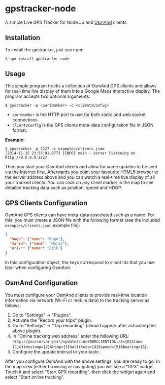 gpstracker-node
===============

A simple Live GPS Tracker for Node.JS and [OsmAnd](https://play.google.com/store/apps/details?id=net.osmand) clients.

Installation
------------

To install the gpstracker, just use npm:

```shell
$ npm install gpstracker-node
```

Usage
-----

This simple program tracks a collection of OsmAnd GPS clients and allows for real-time live display of them into a Google Maps interactive display. The program accepts two optional arguments:

```shell
$ gpstracker -p <portNumber> -c <clientsConfig>
```

* ```portNumber``` is the HTTP port to use for both static and web socket connections.
* ```clientsConfig``` is the GPS clients meta-data configuration file in JSON format.

**Example:**

```shell
$ gpstracker -p 2227 -c examples/clients.json
[2014-11-15 23:57:01.077] [INFO] main - server listening on http://0.0.0.0:2227
```

Then you start your OsmAnd clients and allow for some updates to be sent via the Internet first. Afterwards you point your favourite HTML5 browser to the server address above and you can watch a real-time live display of all your tracked clients. You can click on any client marker in the map to see detailed tracking data such as position, speed and HDOP.

GPS Clients Configuration
-------------------------

OsmAnd GPS clients can have meta-data associated such as a name. For this, you must create a JSON file with the following format (see the included ```examples/clients.json``` example file):

```json
{
  "hugo": {"name": "Hugo"},
  "mario": {"name": "Mario"},
  "erik": {"name": "Erik"}
}
```

In this configuration object, the keys correspond to client Ids that you use later when configuring OsmAnd.

OsmAnd Configuration
--------------------

You must configure your OsmAnd clients to provide real-time location information via network (Wi-Fi or mobile data) to the tracking server as follows.

1. Go to "Settings" -> "Plugins".
2. Activate the "Record your trips" plugin.
3. Go to "Settings" -> "Trip recording" (should appear after activating the above plugin).
4. In "Online tracking web address" enter the following URL: ```http://yourserver:port/update?cid=YOURCLIENTID&lat={0}&lon={1}&timestamp={2}&hdop={3}&altitude={4}&speed={5}&bearing={6}```.
5. Configure the update interval to your taste.

After you configure OsmAnd with the above settings, you are ready to go. In the map view (either browsing or navigating) you will see a "GPX" widget. Touch it and select "Start GPX recording", then click the widget again and select "Start online tracking".
